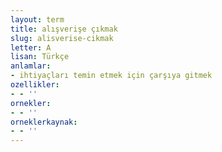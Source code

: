 ```yaml
---
layout: term
title: alışverişe çıkmak
slug: alisverise-cikmak
letter: A
lisan: Türkçe
anlamlar:
- ihtiyaçları temin etmek için çarşıya gitmek
ozellikler:
- - ''
ornekler:
- - ''
orneklerkaynak:
- - ''
---
```

